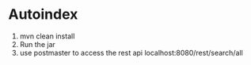 # Autoindex
1. mvn clean install 
2. Run the jar 
3. use postmaster to access the rest api 
  localhost:8080/rest/search/all

